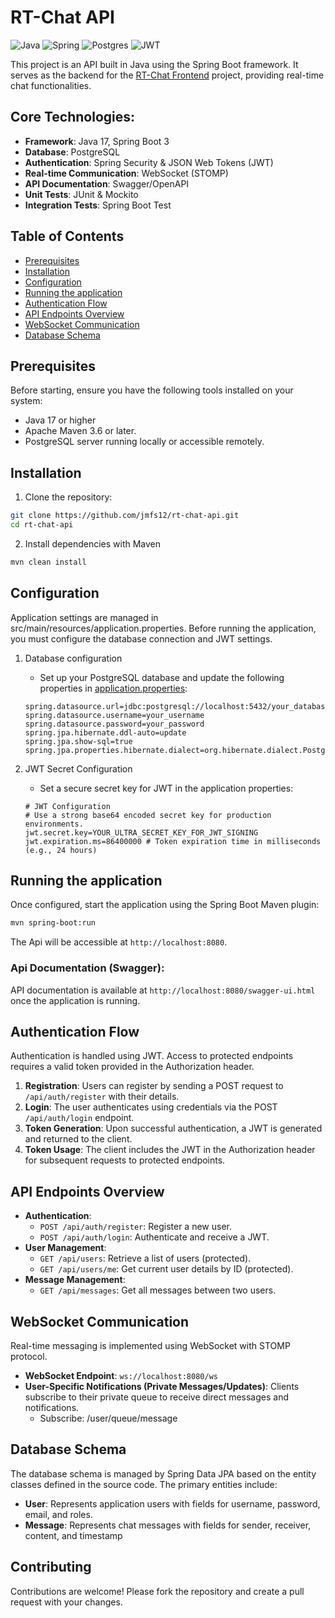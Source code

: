 # RT-Chat API

![Java](https://img.shields.io/badge/java-%23ED8B00.svg?style=for-the-badge&logo=openjdk&logoColor=white)
![Spring](https://img.shields.io/badge/spring-%236DB33F.svg?style=for-the-badge&logo=spring&logoColor=white)
![Postgres](https://img.shields.io/badge/postgres-%23316192.svg?style=for-the-badge&logo=postgresql&logoColor=white)
![JWT](https://img.shields.io/badge/JWT-black?style=for-the-badge&logo=JSON%20web%20tokens)

This project is an API built in Java using the Spring Boot framework. It serves as the backend for the [RT-Chat Frontend](https://github.com/jmfs12/rt-chat-web) project, providing real-time chat functionalities.

## Core Technologies:

- **Framework**: Java 17, Spring Boot 3
- **Database**: PostgreSQL
- **Authentication**: Spring Security & JSON Web Tokens (JWT)
- **Real-time Communication**: WebSocket (STOMP)
- **API Documentation**: Swagger/OpenAPI
- **Unit Tests**: JUnit & Mockito
- **Integration Tests**: Spring Boot Test

## Table of Contents
- [Prerequisites](#prerequisites)
- [Installation](#installation)
- [Configuration](#configuration)
- [Running the application](#running-the-application)
- [Authentication Flow](#authentication-flow)
- [API Endpoints Overview](#api-endpoints-overview)
- [WebSocket Communication](#websocket-communication)
- [Database Schema](#database-schema)

## Prerequisites

Before starting, ensure you have the following tools installed on your system:  

- Java 17 or higher
- Apache Maven 3.6 or later.
- PostgreSQL server running locally or accessible remotely.

## Installation

1. Clone the repository:

```bash
git clone https://github.com/jmfs12/rt-chat-api.git
cd rt-chat-api
```

2. Install dependencies with Maven

```bash
mvn clean install
```

## Configuration

Application settings are managed in src/main/resources/application.properties. Before running the application, you must configure the database connection and JWT settings.
1. Database configuration
    - Set up your PostgreSQL database and update the following properties in [application.properties](src/main/resources/application.properties):
    
    ```properties
    spring.datasource.url=jdbc:postgresql://localhost:5432/your_database
    spring.datasource.username=your_username
    spring.datasource.password=your_password
    spring.jpa.hibernate.ddl-auto=update
    spring.jpa.show-sql=true
    spring.jpa.properties.hibernate.dialect=org.hibernate.dialect.PostgreSQLDialect
    ```
2. JWT Secret Configuration
    - Set a secure secret key for JWT in the application properties:
    
    ```properties
    # JWT Configuration
    # Use a strong base64 encoded secret key for production environments.
    jwt.secret.key=YOUR_ULTRA_SECRET_KEY_FOR_JWT_SIGNING
    jwt.expiration.ms=86400000 # Token expiration time in milliseconds (e.g., 24 hours)
    ```

## Running the application
Once configured, start the application using the Spring Boot Maven plugin:

```bash
mvn spring-boot:run
```
The Api will be accessible at `http://localhost:8080`.

### Api Documentation (Swagger):
API documentation is available at `http://localhost:8080/swagger-ui.html` 
once the application is running.

## Authentication Flow
Authentication is handled using JWT. Access to protected endpoints requires a 
valid token provided in the Authorization header.

1. **Registration**: Users can register by sending a POST request to `/api/auth/register` 
with their details.
2. **Login**: The user authenticates using credentials via the POST `/api/auth/login` endpoint.
3. **Token Generation**: Upon successful authentication, a JWT is generated and returned to the client.
4. **Token Usage**: The client includes the JWT in the Authorization header for subsequent requests
to protected endpoints.

## API Endpoints Overview
- **Authentication**:
    - `POST /api/auth/register`: Register a new user.
    - `POST /api/auth/login`: Authenticate and receive a JWT.
- **User Management**:
    - `GET /api/users`: Retrieve a list of users (protected).
    - `GET /api/users/me`: Get current user details by ID (protected).
- **Message Management**:
    - `GET /api/messages`: Get all messages between two users.

## WebSocket Communication
Real-time messaging is implemented using WebSocket with STOMP protocol.
- **WebSocket Endpoint**: `ws://localhost:8080/ws`
- **User-Specific Notifications (Private Messages/Updates)**: Clients subscribe to their private queue to receive direct messages and notifications.
   - Subscribe: /user/queue/message

## Database Schema
The database schema is managed by Spring Data JPA based on the entity classes defined in the source code. The primary entities include:
- **User**: Represents application users with fields for username, password, email, and roles.
- **Message**: Represents chat messages with fields for sender, receiver, content, and timestamp

## Contributing
Contributions are welcome! Please fork the repository and create a pull request with your changes.
